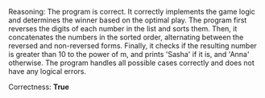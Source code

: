 Reasoning: 
The program is correct. It correctly implements the game logic and determines the winner based on the optimal play. The program first reverses the digits of each number in the list and sorts them. Then, it concatenates the numbers in the sorted order, alternating between the reversed and non-reversed forms. Finally, it checks if the resulting number is greater than 10 to the power of m, and prints 'Sasha' if it is, and 'Anna' otherwise. The program handles all possible cases correctly and does not have any logical errors.

Correctness: **True**
